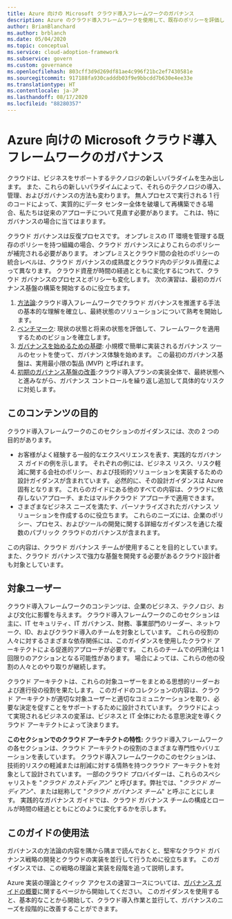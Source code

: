 ```yaml
---
title: Azure 向けの Microsoft クラウド導入フレームワークのガバナンス
description: Azure のクラウド導入フレームワークを使用して、既存のポリシーを評価し、初期ガバナンス基盤を構築し、ガバナンス ツールを繰り返し追加する方法について説明します。
author: BrianBlanchard
ms.author: brblanch
ms.date: 05/04/2020
ms.topic: conceptual
ms.service: cloud-adoption-framework
ms.subservice: govern
ms.custom: governance
ms.openlocfilehash: 803cff3d9d269df81ae4c996f21bc2ef7430581e
ms.sourcegitcommit: 917188fa930cadddb03f9e9bbcdd7b630e4ee33e
ms.translationtype: HT
ms.contentlocale: ja-JP
ms.lasthandoff: 08/17/2020
ms.locfileid: "88280357"
---
```

# <a name="governance-in-the-microsoft-cloud-adoption-framework-for-azure"></a>Azure 向けの Microsoft クラウド導入フレームワークのガバナンス

クラウドは、ビジネスをサポートするテクノロジの新しいパラダイムを生み出します。 また、これらの新しいパラダイムによって、それらのテクノロジの導入、管理、およびガバナンスの方法も変わります。 無人プロセスで実行される 1 行のコードによって、実質的にデータ センター全体を破壊して再構築できる場合、私たちは従来のアプローチについて見直す必要があります。 これは、特にガバナンスの場合に当てはまります。

クラウド ガバナンスは反復プロセスです。 オンプレミスの IT 環境を管理する既存のポリシーを持つ組織の場合、クラウド ガバナンスによりこれらのポリシーが補完される必要があります。 オンプレミスとクラウド間の会社のポリシーの統合レベルは、クラウド ガバナンスの成熟度とクラウド内のデジタル資産によって異なります。 クラウド資産が時間の経過とともに変化するにつれて、クラウド ガバナンスのプロセスとポリシーも変化します。 次の演習は、最初のガバナンス基盤の構築を開始するのに役立ちます。

<!-- markdownlint-disable MD033 -->

1. [方法論](./methodology.md):クラウド導入フレームワークでクラウド ガバナンスを推進する手法の基本的な理解を確立し、最終状態のソリューションについて熟考を開始します。
2. [ベンチマーク](./benchmark.md): 現状の状態と将来の状態を評価して、フレームワークを適用するためのビジョンを確立します。
3. [ガバナンスを始めるための基礎](./initial-foundation.md): 小規模で簡単に実装されるガバナンス ツールのセットを使って、ガバナンス体験を始めます。 この最初のガバナンス基盤は、実用最小限の製品 (MVP) と呼ばれます。
4. [初期のガバナンス基盤の改善](./foundation-improvements.md):クラウド導入プランの実装全体で、最終状態へと進みながら、ガバナンス コントロールを繰り返し追加して具体的なリスクに対処します。

## <a name="objective-of-this-content"></a>このコンテンツの目的

クラウド導入フレームワークのこのセクションのガイダンスには、次の 2 つの目的があります。

- お客様がよく経験する一般的なエクスペリエンスを表す、実践的なガバナンス ガイドの例を示します。 それぞれの例には、ビジネス リスク、リスク軽減に関する会社のポリシー、および技術的ソリューションを実装するための設計ガイダンスが含まれています。 必然的に、その設計ガイダンスは Azure 固有となります。 これらのガイドにある他のすべての内容は、クラウドに依存しないアプローチ、またはマルチクラウド アプローチで適用できます。
- さまざまなビジネス ニーズを満たす、パーソナライズされたガバナンス ソリューションを作成するのに役立ちます。 これらのニーズには、企業のポリシー、プロセス、およびツールの開発に関する詳細なガイダンスを通じた複数のパブリック クラウドのガバナンスが含まれます。

この内容は、クラウド ガバナンス チームが使用することを目的としています。 また、クラウド ガバナンスで強力な基盤を開発する必要があるクラウド設計者も対象としています。

## <a name="intended-audience"></a>対象ユーザー

クラウド導入フレームワークのコンテンツは、企業のビジネス、テクノロジ、および文化に影響を与えます。 クラウド導入フレームワークのこのセクションは主に、IT セキュリティ、IT ガバナンス、財務、事業部門のリーダー、ネットワーク、ID、およびクラウド導入のチームを対象としています。 これらの役割の人々に対するさまざまな依存関係には、このガイダンスを使用したクラウド アーキテクトによる促進的アプローチが必要です。 これらのチームでの円滑化は 1 回限りのアクションとなる可能性があります。 場合によっては、これらの他の役割の人々とのやり取りが継続します。

クラウド アーキテクトは、これらの対象ユーザーをまとめる思想的リーダーおよび進行役の役割を果たします。 このガイドのコレクションの内容は、クラウド アーキテクトが適切な対象ユーザーと適切なコミュニケーションを取り、必要な決定を促すことをサポートするために設計されています。 クラウドによって実現されるビジネスの変革は、ビジネスと IT 全体にわたる意思決定を導くクラウド アーキテクトによって決まります。

**このセクションでのクラウド アーキテクトの特性:** クラウド導入フレームワークの各セクションは、クラウド アーキテクトの役割のさまざまな専門性やバリエーションを表しています。 クラウド導入フレームワークのこのセクションは、技術的リスクの軽減または削減に対する情熱を持つクラウド アーキテクトを対象として設計されています。 一部のクラウド プロバイダーは、これらのスペシャリストを "_クラウド カストディアン_" と呼びます。弊社では、"_クラウド ガーディアン_"、または総称して "_クラウド ガバナンス チーム_" と呼ぶことにします。 実践的なガバナンス ガイドでは、クラウド ガバナンス チームの構成とロールが時間の経過とともにどのように変化するかを示します。

## <a name="use-this-guide"></a>このガイドの使用法

ガバナンスの方法論の内容を隅から隅まで読んでおくと、堅牢なクラウド ガバナンス戦略の開発とクラウドの実装を並行して行うために役立ちます。 このガイダンスでは、この戦略の理論と実装を段階を追って説明します。

Azure 実装の理論とクイック アクセスの速習コースについては、[ガバナンス ガイドの概要](./guides/index.md)に関するページから開始してください。 このガイダンスを使用すると、基本的なことから開始して、クラウド導入作業と並行して、ガバナンスのニーズを段階的に改善することができます。
